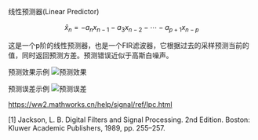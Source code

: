 线性预测器(Linear Predictor)

$$\hat{x}_n=−a_n x_{n−1}−a_3 x_{n−2}−\cdots−a_{p+1}x_{n−p}$$

这是一个p阶的线性预测器，也是一个FIR滤波器，它根据过去的采样预测当前的值，同时返回预测方差。预测错误近似于高斯白噪声。

预测效果示例
![预测效果](https://ww2.mathworks.cn/help/examples/signal/win64/EstimateASeriesUsingAForwardPredictorExample_01.png)

预测误差示例
![预测误差](https://ww2.mathworks.cn/help/examples/signal/win64/EstimateASeriesUsingAForwardPredictorExample_02.png)

https://ww2.mathworks.cn/help/signal/ref/lpc.html

[1] Jackson, L. B. Digital Filters and Signal Processing. 2nd Edition. Boston: Kluwer Academic Publishers, 1989, pp. 255–257.